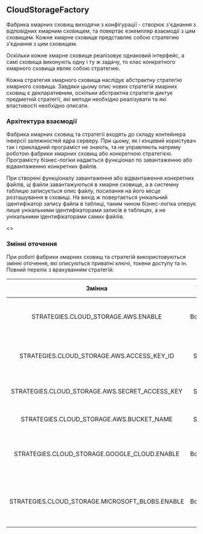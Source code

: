 ## CloudStorageFactory

Фабрика хмарних сховищ виходячи з конфігурації - створює з'єднання з відповідних хмарним сховищем, та повертає езкемпляр взаємодії з цим сховищем. Кожне хмарне сховище представляє собою стратегию з'єднання з цим сховищем.

Оскільки кожне хмарне сховище реалізовує однаковий інтерфейс, а самі сховища виконують одну і ту ж задачу, то клас конкретного хмарного сховища являє собою стратегию. 

Кожна стратегия хмарного сховища наслідує абстрактну стратегію хмарного сховища. Завдяки цьому опис нових стратегій хмарних сховищ є декларативним, оскільки абстрактна стратегія диктує предметній стратегії, які методи необхідно реалізувати та які властивості необхідно описати.

### Архітектура взаємодії

Фабрика хмарних сховищ та стратегії входять до складу контейнера інверсії залежностей ядра серверу. При цьому, як і кінцевий користувач так і прикладний програміст не знають, та не управляють напряму роботою фабрики хмарних сховищ або конкретною стратегією. Програмісту бізнес-логіки надається функціонал по завантаженню або відвантаженню конкретних файлів.

При створені функціоналу завантаження або відвантаження конкретних файлів, ці файли завантажуються в хмарне сховище, а в системну таблицю записується опис файлу, посилання на його місце розташування в сховищі. На вихід ж повертається унікальний ідентифікатор запису файла в таблиці, таким чином бізнес-логіка оперує лише унікальними ідентифікаторами записів в таблицях, а не унікальними ідентифікаторами самих файлів. 

<>

### Змінні оточення

При роботі фабрики хмарних сховищ та стратегій використовуються змінні оточення, які описуються приватні ключі, токени доступу та ін. Повний перелік з врахуванням стратегій:

| Змінна | Тип | Модуль | Належність | За замовчуванням | Опис |
| :----: | :--: | :---: | :--------: | :--------------: | :--- |
| STRATEGIES.CLOUD_STORAGE.AWS.ENABLE | Boolean | AwsCloudStorageStrategy | Strategy | false | Вмикає підключення хмарного сховища типу `S3` | 
| STRATEGIES.CLOUD_STORAGE.AWS.ACCESS_KEY_ID | String | AwsCloudStorageStrategy | Strategy | - | Унікальний ідентифікатор ключа доступу до аккаунту `AWS` | 
| STRATEGIES.CLOUD_STORAGE.AWS.SECRET_ACCESS_KEY | String | AwsCloudStorageStrategy | Strategy | - | Cекретний ключ доступу до аккаунту `AWS` | 
| STRATEGIES.CLOUD_STORAGE.AWS.BUCKET_NAME | String | AwsCloudStorageStrategy | Strategy | - | Назва `S3` хмарного сховища |
| STRATEGIES.CLOUD_STORAGE.GOOGLE_CLOUD.ENABLE | Boolean | GoogleCloudStorageStrategy | Strategy | - | Вмикає підключення хмарного сховища типу `Google Cloud Storage` | 
| STRATEGIES.CLOUD_STORAGE.MICROSOFT_BLOBS.ENABLE | Boolean | MicrosoftBlobsStorageStrategy | Strategy | - | Вмикає підключення хмарного сховища типу `Microsoft BlobsW Storage` | 
